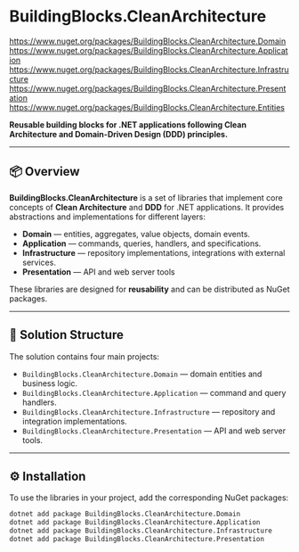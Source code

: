 # BuildingBlocks.CleanArchitecture

https://www.nuget.org/packages/BuildingBlocks.CleanArchitecture.Domain
https://www.nuget.org/packages/BuildingBlocks.CleanArchitecture.Application
https://www.nuget.org/packages/BuildingBlocks.CleanArchitecture.Infrastructure
https://www.nuget.org/packages/BuildingBlocks.CleanArchitecture.Presentation
https://www.nuget.org/packages/BuildingBlocks.CleanArchitecture.Entities

**Reusable building blocks for .NET applications following Clean Architecture and Domain-Driven Design (DDD) principles.**

---

## 📦 Overview

**BuildingBlocks.CleanArchitecture** is a set of libraries that implement core concepts of **Clean Architecture** and **DDD** for .NET applications. It provides abstractions and implementations for different layers:

- **Domain** — entities, aggregates, value objects, domain events.
- **Application** — commands, queries, handlers, and specifications.
- **Infrastructure** — repository implementations, integrations with external services.
- **Presentation** — API and web server tools

These libraries are designed for **reusability** and can be distributed as NuGet packages.

---

## 🧱 Solution Structure

The solution contains four main projects:

- `BuildingBlocks.CleanArchitecture.Domain` — domain entities and business logic.
- `BuildingBlocks.CleanArchitecture.Application` — command and query handlers.
- `BuildingBlocks.CleanArchitecture.Infrastructure` — repository and integration implementations.
- `BuildingBlocks.CleanArchitecture.Presentation` — API and web server tools.

---

## ⚙️ Installation

To use the libraries in your project, add the corresponding NuGet packages:

```bash
dotnet add package BuildingBlocks.CleanArchitecture.Domain
dotnet add package BuildingBlocks.CleanArchitecture.Application
dotnet add package BuildingBlocks.CleanArchitecture.Infrastructure
dotnet add package BuildingBlocks.CleanArchitecture.Presentation
